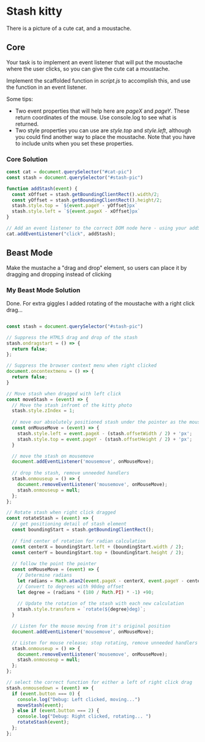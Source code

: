 
# Stash kitty

There is a picture of a cute cat, and a moustache.

## Core

Your task is to implement an event listener that will put the moustache where the user clicks, so you can give the cute cat a moustache.

Implement the scaffolded function in *script.js* to accomplish this, and use the function in an event listener.

Some tips:
- Two event properties that will help here are *pageX* and *pageY*. These return coordinates of the mouse. Use console.log to see what is returned.
- Two style properties you can use are *style.top* and *style.left*, although you could find another way to place the moustache. Note that you have to include units when you set these properties.

### Core Solution

```javascript
const cat = document.querySelector("#cat-pic")
const stash = document.querySelector("#stash-pic")

function addStash(event) {
  const xOffset = stash.getBoundingClientRect().width/2;
  const yOffset = stash.getBoundingClientRect().height/2;
  stash.style.top = `${event.pageY - yOffset}px`
  stash.style.left = `${event.pageX - xOffset}px`
}

// Add an event listener to the correct DOM node here - using your addStash function, and firing on click.
cat.addEventListener("click", addStash);
```

## Beast Mode

Make the mustache a "drag and drop" element, so users can place it by dragging and dropping instead of clicking

### My Beast Mode Solution

Done. For extra giggles I added rotating of the moustache with a right click drag...

```javascript

const stash = document.querySelector("#stash-pic")

// Suppress the HTML5 drag and drop of the stash 
stash.ondragstart = () => {
  return false;
};

// Suppress the browser context menu when right clicked
document.oncontextmenu = () => {
  return false;
}

// Move stash when dragged with left click
const moveStash = (event) => {  
  // Move the stash infromt of the kitty photo
  stash.style.zIndex = 1;
  
  // move our absolutely positioned stash under the pointer as the mouse moves
  const onMouseMove = (event) => {
    stash.style.left = event.pageX - (stash.offsetWidth / 2) + 'px';
    stash.style.top = event.pageY - (stash.offsetHeight / 2) + 'px';
  }

  // move the stash on mousemove
  document.addEventListener('mousemove', onMouseMove);
  
  // drop the stash, remove unneeded handlers
  stash.onmouseup = () => {
    document.removeEventListener('mousemove', onMouseMove);
    stash.onmouseup = null;
  };
};

// Rotate stash when right click dragged
const rotateStash = (event) => {
  // get positioning detail of stash element
  const boundingStart = stash.getBoundingClientRect();
    
  // find center of rotation for radian calculation
  const centerX = boundingStart.left + (boundingStart.width / 2);
  const centerY = boundingStart.top + (boundingStart.height / 2);
  
  // follow the point the pointer
  const onMouseMove = (event) => {
    // Determine radians
    let radians = Math.atan2(event.pageX - centerX, event.pageY - centerY);
    // Convert to degrees with 90deg offset
    let degree = (radians * (180 / Math.PI) * -1) +90;
    
    // Update the rotation of the stash with each new calculation
    stash.style.transform = `rotate(${degree}deg)`; 
  }

  // Listen for the mouse moving from it's original position
  document.addEventListener('mousemove', onMouseMove);

  // Listen for mouse release; stop rotating, remove unneeded handlers
  stash.onmouseup = () => {
    document.removeEventListener('mousemove', onMouseMove);
    stash.onmouseup = null;
  };
};

// select the correct function for either a left of right click drag 
stash.onmousedown = (event) => {
  if (event.button === 0) {
    console.log("Debug: Left clicked, moving...")
    moveStash(event);
  } else if (event.button === 2) {
    console.log("Debug: Right clicked, rotating... ")
    rotateStash(event);
  };
};

```